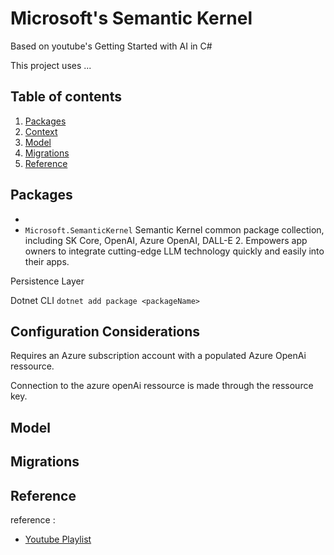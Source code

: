# Microsoft's Semantic Kernel

Based on youtube's Getting Started with AI in C#

This project uses ...

## Table of contents
1) [Packages](#packages)
2) [Context](#context)
3) [Model](#model)
4) [Migrations](#migrations)
5) [Reference](#reference)


## Packages
- 
- `Microsoft.SemanticKernel`
Semantic Kernel common package collection, including SK Core, OpenAI, Azure OpenAI, DALL-E 2. Empowers app owners to integrate cutting-edge LLM technology quickly and easily into their apps.

Persistence Layer

Dotnet CLI `dotnet add package <packageName>`

## Configuration Considerations

Requires an Azure subscription account with a populated Azure OpenAi ressource. 

Connection to the azure openAi ressource is made through the ressource key. 


## Model


## Migrations

## Reference

reference :
- [Youtube Playlist](https://www.youtube.com/playlist?list=PLhGl0l5La4sY45pAGF8jcAI6Jxh0-6fBO)